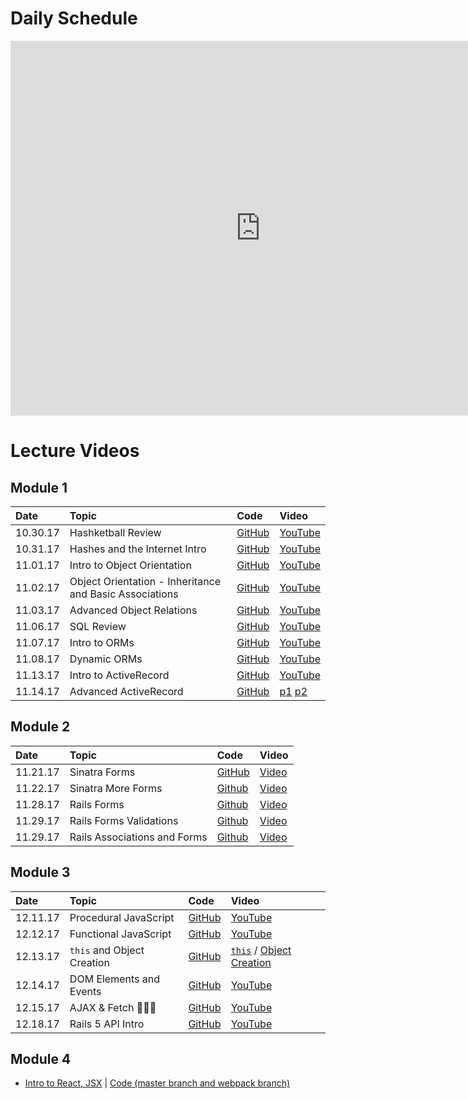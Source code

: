 # Daily Schedule

<iframe src="https://calendar.google.com/calendar/embed?showTitle=0&amp;showDate=0&amp;showPrint=0&amp;showTabs=0&amp;showCalendars=0&amp;showTz=0&amp;mode=WEEK&amp;height=600&amp;wkst=1&amp;bgcolor=%23FFFFFF&amp;src=flatironschool.com_pp1m6pli1fohlls1v3elke0moc%40group.calendar.google.com&amp;color=%23B1440E&amp;ctz=America%2FNew_York" style="border-width:0" width="800" height="600" frameborder="0" scrolling="no"></iframe>

<h1>Lecture Videos</h1>

## Module 1
|Date|Topic|Code|Video|
|:--|:--|:--|:--|
|10.30.17|Hashketball Review|[GitHub](https://github.com/learn-co-students/web-103017/tree/master/01_hashketball_review)|[YouTube](https://youtu.be/6X_as5yvRWc)|
|10.31.17|Hashes and the Internet Intro|[GitHub](https://github.com/learn-co-students/web-103017/tree/master/02_hashes_and_the_internet)|[YouTube](https://youtu.be/jRCvgiH3-7I)|
|11.01.17|Intro to Object Orientation|[GitHub](https://github.com/learn-co-students/web-103017/tree/master/03_intro_to_oo)|[YouTube](https://youtu.be/6DTL0ITOQjs)|
|11.02.17|Object Orientation - Inheritance and Basic Associations|[GitHub](https://github.com/learn-co-students/web-103017/tree/master/04_intro_object_relations)|[YouTube](https://youtu.be/6h7y6DyCxJU)|
|11.03.17|Advanced Object Relations|[GitHub](https://github.com/learn-co-students/web-103017/tree/master/05_advanced_object_relations)|[YouTube](https://youtu.be/7WW_Hdhnqoc)|
|11.06.17|SQL Review|[GitHub](https://github.com/learn-co-students/web-103017/tree/master/06_sql_review)|[YouTube](https://youtu.be/aDA-yRmYorI)|
|11.07.17|Intro to ORMs|[GitHub](https://github.com/learn-co-students/web-103017/tree/master/07_intro_to_orms)|[YouTube](https://youtu.be/LsRmk6OK-QU)|
|11.08.17|Dynamic ORMs|[GitHub](https://github.com/learn-co-students/web-103017/tree/master/08_dynamic_orms)|[YouTube](https://youtu.be/ANV1Ghh7dDA)|
|11.13.17|Intro to ActiveRecord|[GitHub](https://github.com/learn-co-students/web-103017/tree/master/09_active_record)|[YouTube](https://youtu.be/ak58iW4S330)|
|11.14.17|Advanced ActiveRecord|[GitHub](https://github.com/learn-co-students/web-103017/tree/master/10_advanced_active_record)|[p1](https://youtu.be/2nGp9i6FPBA) [p2](https://youtu.be/RYYdlXabIdY)|



## Module 2
|Date|Topic|Code|Video|
|:--|:--|:--|:--|
|11.21.17|Sinatra Forms|[GitHub](https://github.com/learn-co-students/web-103017/tree/master/12_sinatra_mvc)|[Video](https://youtu.be/EgGRanUjMkU)
|11.22.17|Sinatra More Forms |[Github](https://github.com/learn-co-students/web-103017/tree/form-nested/12_sinatra_mvc)|[Video](https://youtu.be/eVy6lYDl2Fc)
|11.28.17|Rails Forms |[Github](https://github.com/learn-co-students/web-103017/tree/master/13_rails_forms/lastfm-clone)|[Video](https://youtu.be/8ehtBhXZ8VI)
|11.29.17| Rails Forms Validations | [Github](https://github.com/learn-co-students/web-103017/tree/master/13_rails_forms/docoffice) | [Video](https://youtu.be/73fjjOpH6uM)
|11.29.17| Rails Associations and Forms | [Github](https://github.com/learn-co-students/web-103017/tree/master/13_rails_forms/docoffice) | [Video](https://youtu.be/H6MZybvC9FM)

## Module 3
|Date|Topic|Code|Video|
|:--|:--|:--|:--|
|12.11.17|Procedural JavaScript|[GitHub](https://github.com/learn-co-students/web-103017/tree/master/17_procedural_javascript)|[YouTube](https://youtu.be/-GN1dPbsvrQ)|
|12.12.17|Functional JavaScript|[GitHub](https://github.com/learn-co-students/web-103017/tree/master/18_functional_javascript)|[YouTube](https://youtu.be/aBmMx5sIHwI)|
|12.13.17|`this` and Object Creation|[GitHub](https://github.com/learn-co-students/web-103017/tree/master/19_this_object_creation)|[`this`](https://youtu.be/-iJ5uzh0Ums) / [Object Creation](https://youtu.be/Gl53csJRjG0)|
|12.14.17|DOM Elements and Events|[GitHub](https://github.com/learn-co-students/web-103017/tree/master/20_document_object_model)|[YouTube](https://youtu.be/kUeDrSjD7kg)|
|12.15.17|AJAX & Fetch 💁🏼‍♂️|[GitHub](https://github.com/learn-co-students/web-103017/tree/master/21_ajax)|[YouTube](https://youtu.be/OfWU9YSLpII)|
|12.18.17|Rails 5 API Intro|[GitHub](https://github.com/learn-co-students/web-103017/tree/master/22_rails_5_api_intro)|[YouTube](https://youtu.be/_rcIN0N21X4)|

## Module 4
* [Intro to React, JSX](https://www.youtube.com/watch?v=qkY8uccv7CU&feature=youtu.be) | [Code (master branch and webpack branch)](https://github.com/learn-co-curriculum/react-starter-103017)
